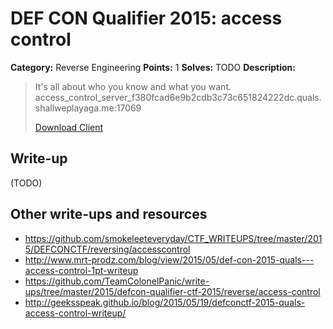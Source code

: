 # DEF CON Qualifier 2015: access control

**Category:** Reverse Engineering
**Points:** 1
**Solves:** TODO
**Description:**

> It's all about who you know and what you want. access_control_server_f380fcad6e9b2cdb3c73c651824222dc.quals.shallweplayaga.me:17069
>
> [Download Client](http://downloads.notmalware.ru/client_197010ce28dffd35bf00ffc56e3aeb9f)


## Write-up

(TODO)

## Other write-ups and resources

* <https://github.com/smokeleeteveryday/CTF_WRITEUPS/tree/master/2015/DEFCONCTF/reversing/accesscontrol>
* <http://www.mrt-prodz.com/blog/view/2015/05/def-con-2015-quals---access-control-1pt-writeup>
* <https://github.com/TeamColonelPanic/write-ups/tree/master/2015/defcon-qualifier-ctf-2015/reverse/access-control>
* <http://geeksspeak.github.io/blog/2015/05/19/defconctf-2015-quals-access-control-writeup/>
